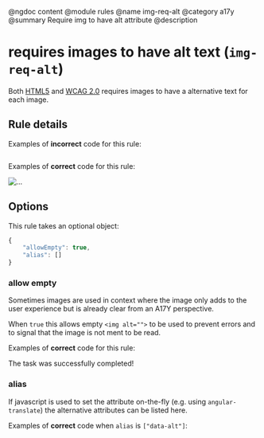 @ngdoc content
@module rules
@name img-req-alt
@category a17y
@summary Require img to have alt attribute
@description

# requires images to have alt text (`img-req-alt`)

Both [HTML5][1] and [WCAG 2.0][2] requires images to have a alternative text for
each image.

[1]: https://html.spec.whatwg.org/#alt
[2]: https://www.w3.org/TR/WCAG20-TECHS/H37.html

## Rule details

Examples of **incorrect** code for this rule:

<validate name="incorrect" rules="img-req-alt">
    <img>
</validate>

Examples of **correct** code for this rule:

<validate name="correct" rules="img-req-alt">
    <img alt="...">
</validate>

## Options

This rule takes an optional object:

```javascript
{
	"allowEmpty": true,
	"alias": []
}
```

### allow empty

Sometimes images are used in context where the image only adds to the user
experience but is already clear from an A17Y perspective.

When `true` this allows empty `<img alt="">` to be used to prevent errors and to
signal that the image is not ment to be read.

Examples of **correct** code for this rule:

<validate name="allow-empty" rules="img-req-alt" img-req-alt='{"allowEmpty": true}'>
    <span>The task was successfully completed! <img src="thumbsup.png" alt=""></span>
</validate>

### alias

If javascript is used to set the attribute on-the-fly (e.g. using
`angular-translate`) the alternative attributes can be listed here.

Examples of **correct** code when `alias` is `["data-alt"]`:

<validate name="alias" rules="img-req-alt" img-req-alt='{"alias": ["data-alt"]}'>
    <img data-alt="...">
</validate>

